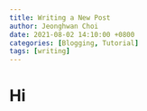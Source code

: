 ```yaml
---
title: Writing a New Post
author: Jeonghwan Choi
date: 2021-08-02 14:10:00 +0800
categories: [Blogging, Tutorial]
tags: [writing]
---
```

# Hi 
